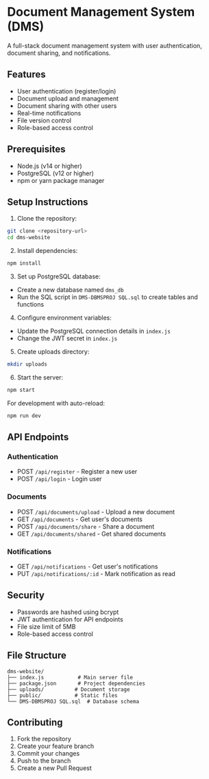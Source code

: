# Document Management System (DMS)

A full-stack document management system with user authentication, document sharing, and notifications.

## Features

- User authentication (register/login)
- Document upload and management
- Document sharing with other users
- Real-time notifications
- File version control
- Role-based access control

## Prerequisites

- Node.js (v14 or higher)
- PostgreSQL (v12 or higher)
- npm or yarn package manager

## Setup Instructions

1. Clone the repository:
```bash
git clone <repository-url>
cd dms-website
```

2. Install dependencies:
```bash
npm install
```

3. Set up PostgreSQL database:
- Create a new database named `dms_db`
- Run the SQL script in `DMS-DBMSPROJ SQL.sql` to create tables and functions

4. Configure environment variables:
- Update the PostgreSQL connection details in `index.js`
- Change the JWT secret in `index.js`

5. Create uploads directory:
```bash
mkdir uploads
```

6. Start the server:
```bash
npm start
```

For development with auto-reload:
```bash
npm run dev
```

## API Endpoints

### Authentication
- POST `/api/register` - Register a new user
- POST `/api/login` - Login user

### Documents
- POST `/api/documents/upload` - Upload a new document
- GET `/api/documents` - Get user's documents
- POST `/api/documents/share` - Share a document
- GET `/api/documents/shared` - Get shared documents

### Notifications
- GET `/api/notifications` - Get user's notifications
- PUT `/api/notifications/:id` - Mark notification as read

## Security

- Passwords are hashed using bcrypt
- JWT authentication for API endpoints
- File size limit of 5MB
- Role-based access control

## File Structure

```
dms-website/
├── index.js           # Main server file
├── package.json       # Project dependencies
├── uploads/          # Document storage
├── public/           # Static files
└── DMS-DBMSPROJ SQL.sql  # Database schema
```

## Contributing

1. Fork the repository
2. Create your feature branch
3. Commit your changes
4. Push to the branch
5. Create a new Pull Request 